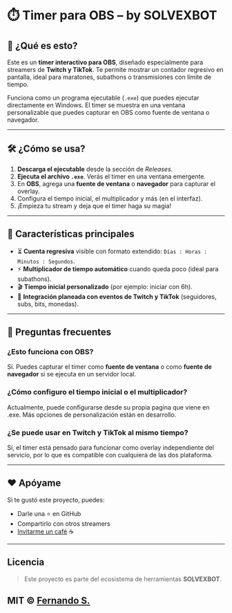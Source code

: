 # ⏱️ Timer para OBS – by SOLVEXBOT

## 🚀 ¿Qué es esto?

Este es un **timer interactivo para OBS**, diseñado especialmente para streamers de **Twitch y TikTok**. Te permite mostrar un contador regresivo en pantalla, ideal para maratones, subathons o transmisiones con límite de tiempo.

Funciona como un programa ejecutable (`.exe`) que puedes ejecutar directamente en Windows. El timer se muestra en una ventana personalizable que puedes capturar en OBS como fuente de ventana o navegador.

---

## 🛠️ ¿Cómo se usa?

1. **Descarga el ejecutable** desde la sección de _Releases_.
2. **Ejecuta el archivo `.exe`**. Verás el timer en una ventana emergente.
3. En **OBS**, agrega una **fuente de ventana** o **navegador** para capturar el overlay.
4. Configura el tiempo inicial, el multiplicador y más (en el interfaz).
5. ¡Empieza tu stream y deja que el timer haga su magia!

---

## 🧩 Características principales

- ⏳ **Cuenta regresiva** visible con formato extendido: `Días : Horas : Minutos : Segundos`.
- ⚡ **Multiplicador de tiempo automático** cuando queda poco (ideal para subathons).
- 🎬 **Tiempo inicial personalizado** (por ejemplo: iniciar con 6h).
- 🔔 **Integración planeada con eventos de Twitch y TikTok** (seguidores, subs, bits, monedas).

---

## 🧠 Preguntas frecuentes

### ¿Esto funciona con OBS?
Sí. Puedes capturar el timer como **fuente de ventana** o como **fuente de navegador** si se ejecuta en un servidor local.

### ¿Cómo configuro el tiempo inicial o el multiplicador?
Actualmente, puede configurarse desde su propia pagina que viene en .exe. Más opciones de personalización están en desarrollo.

### ¿Se puede usar en Twitch y TikTok al mismo tiempo?
Sí, el timer está pensado para funcionar como overlay independiente del servicio, por lo que es compatible con cualquiera de las dos plataforma.

---

## ❤️ Apóyame

Si te gustó este proyecto, puedes:

- Darle una ⭐ en GitHub  
- Compartirlo con otros streamers  
- [Invitarme un café](https://paypal.me/FSalinasAyala) ☕  

---
## Licencia

> Este proyecto es parte del ecosistema de herramientas **SOLVEXBOT**.

MIT © [Fernando S.](https://www.twitch.tv/fernando_s16)
---

